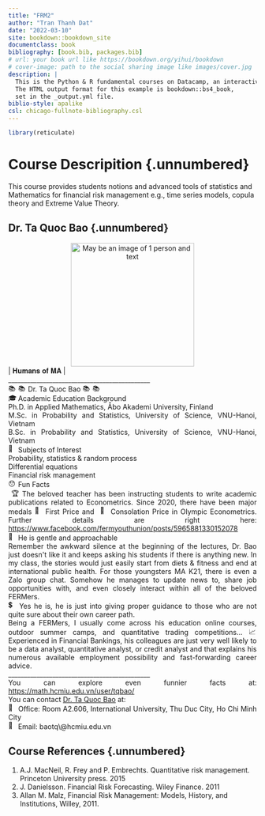 ```yaml
--- 
title: "FRM2"
author: "Tran Thanh Dat"
date: "2022-03-10"
site: bookdown::bookdown_site
documentclass: book
bibliography: [book.bib, packages.bib]
# url: your book url like https://bookdown.org/yihui/bookdown
# cover-image: path to the social sharing image like images/cover.jpg
description: |
  This is the Python & R fundamental courses on Datacamp, an interactive learning platform.
  The HTML output format for this example is bookdown::bs4_book,
  set in the _output.yml file.
biblio-style: apalike
csl: chicago-fullnote-bibliography.csl
---
```



```r
library(reticulate)
```

# Course Descripition {.unnumbered}

This course provides students notions and advanced tools of statistics
and Mathematics for financial risk management e.g., time series
models, copula theory and Extreme Value Theory.

## Dr. Ta Quoc Bao {.unnumbered}

<center>
<img height="250" width="250" alt="May be an image of 1 person and text" class="i09qtzwb n7fi1qx3 datstx6m pmk7jnqg j9ispegn kr520xx4 k4urcfbm bixrwtb6" referrerpolicy="origin-when-cross-origin" src="https://scontent.fsgn2-5.fna.fbcdn.net/v/t39.30808-6/262514193_6574508332622705_1931316700181913638_n.jpg?stp=dst-jpg_s1080x2048&amp;_nc_cat=102&amp;ccb=1-5&amp;_nc_sid=730e14&amp;_nc_ohc=h5xDt6KP8YsAX9B8ybG&amp;tn=ygydJ9OTixIIhFzF&amp;_nc_ht=scontent.fsgn2-5.fna&amp;oh=00_AT9iwkgtS1hBzMcdlHseqXG0luEtBFp9ruKNZbvswIcmUw&amp;oe=622BE8A4">
</center>


<div dir="auto" style="text-align: justify;">| 𝐇𝐮𝐦𝐚𝐧𝐬 𝐨𝐟 𝐌𝐀 |
</div>
<div dir="auto" style="text-align: justify;">_____________________________________________
</div>
<div dir="auto" style="text-align: justify;">
<span class="pq6dq46d tbxw36s4 knj5qynh kvgmc6g5 ditlmg2l oygrvhab nvdbi5me sf5mxxl7 gl3lb2sf hhz5lgdu">
<img height="16" width="16" alt="📚" referrerpolicy="origin-when-cross-origin" src="https://static.xx.fbcdn.net/images/emoji.php/v9/te8/2/16/1f4da.png">
</span>
<span class="pq6dq46d tbxw36s4 knj5qynh kvgmc6g5 ditlmg2l oygrvhab nvdbi5me sf5mxxl7 gl3lb2sf hhz5lgdu">
<img height="16" width="16" alt="📚" referrerpolicy="origin-when-cross-origin" src="https://static.xx.fbcdn.net/images/emoji.php/v9/te8/2/16/1f4da.png">
</span> Dr. Ta Quoc Bao
<span class="pq6dq46d tbxw36s4 knj5qynh kvgmc6g5 ditlmg2l oygrvhab nvdbi5me sf5mxxl7 gl3lb2sf hhz5lgdu">
<img height="16" width="16" alt="📚" referrerpolicy="origin-when-cross-origin" src="https://static.xx.fbcdn.net/images/emoji.php/v9/te8/2/16/1f4da.png">
</span>
<span class="pq6dq46d tbxw36s4 knj5qynh kvgmc6g5 ditlmg2l oygrvhab nvdbi5me sf5mxxl7 gl3lb2sf hhz5lgdu">
<img height="16" width="16" alt="📚" referrerpolicy="origin-when-cross-origin" src="https://static.xx.fbcdn.net/images/emoji.php/v9/te8/2/16/1f4da.png">
</span>
</div>
<div dir="auto" style="text-align: justify;">
<span class="pq6dq46d tbxw36s4 knj5qynh kvgmc6g5 ditlmg2l oygrvhab nvdbi5me sf5mxxl7 gl3lb2sf hhz5lgdu">
<img height="16" width="16" alt="🎓" referrerpolicy="origin-when-cross-origin" src="https://static.xx.fbcdn.net/images/emoji.php/v9/tc4/2/16/1f393.png">
</span> Academic Education Background
</div>
<div dir="auto" style="text-align: justify;">Ph.D. in Applied Mathematics, Åbo Akademi University, Finland
</div>
<div dir="auto" style="text-align: justify;">M.Sc. in Probability and Statistics, University of Science, VNU-Hanoi, Vietnam
</div>
<div dir="auto" style="text-align: justify;">B.Sc. in Probability and Statistics,  University of Science, VNU-Hanoi, Vietnam
</div>
<div dir="auto" style="text-align: justify;">
<span class="pq6dq46d tbxw36s4 knj5qynh kvgmc6g5 ditlmg2l oygrvhab nvdbi5me sf5mxxl7 gl3lb2sf hhz5lgdu">
<img height="16" width="16" alt="🏫" referrerpolicy="origin-when-cross-origin" src="https://static.xx.fbcdn.net/images/emoji.php/v9/tc7/2/16/1f3eb.png">
</span> Subjects of Interest
</div>
<div dir="auto" style="text-align: justify;">Probability, statistics &amp; random process
</div>
<div dir="auto" style="text-align: justify;">Differential equations
</div>
<div dir="auto" style="text-align: justify;">Financial risk management
</div>
<div dir="auto" style="text-align: justify;"><span class="pq6dq46d tbxw36s4 knj5qynh kvgmc6g5 ditlmg2l oygrvhab nvdbi5me sf5mxxl7 gl3lb2sf hhz5lgdu">
<img height="16" width="16" alt="😯" referrerpolicy="origin-when-cross-origin" src="https://static.xx.fbcdn.net/images/emoji.php/v9/te1/2/16/1f62f.png">
</span>Fun Facts
</div>
<div dir="auto" style="text-align: justify;">️️
<span class="pq6dq46d tbxw36s4 knj5qynh kvgmc6g5 ditlmg2l oygrvhab nvdbi5me sf5mxxl7 gl3lb2sf hhz5lgdu">
<img height="16" width="16" alt="🏆" referrerpolicy="origin-when-cross-origin" src="https://static.xx.fbcdn.net/images/emoji.php/v9/t5d/2/16/1f3c6.png">
</span>The beloved teacher has been instructing students to write academic publications related to Econometrics.
Since 2020, there have been major medals
<span class="pq6dq46d tbxw36s4 knj5qynh kvgmc6g5 ditlmg2l oygrvhab nvdbi5me sf5mxxl7 gl3lb2sf hhz5lgdu">
<img height="16" width="16" alt="🥇" referrerpolicy="origin-when-cross-origin" src="https://static.xx.fbcdn.net/images/emoji.php/v9/t33/2/16/1f947.png">
</span>First Price and ️
<span class="pq6dq46d tbxw36s4 knj5qynh kvgmc6g5 ditlmg2l oygrvhab nvdbi5me sf5mxxl7 gl3lb2sf hhz5lgdu">
<img height="16" width="16" alt="🥉" referrerpolicy="origin-when-cross-origin" src="https://static.xx.fbcdn.net/images/emoji.php/v9/t35/2/16/1f949.png">
</span>Consolation Price in Olympic Econometrics. 
Further details are right here:
<span>
<a class="oajrlxb2 g5ia77u1 qu0x051f esr5mh6w e9989ue4 r7d6kgcz rq0escxv nhd2j8a9 nc684nl6 p7hjln8o kvgmc6g5 cxmmr5t8 oygrvhab hcukyx3x jb3vyjys rz4wbd8a qt6c0cv9 a8nywdso i1ao9s8h esuyzwwr f1sip0of lzcic4wl gpro0wi8 oo9gr5id lrazzd5p" href="https://www.facebook.com/fermyouthunion/posts/5965881330152078?__cft__[0]=AZWcX4ommMdc2Kfs3toou1n98i-YUUd_zjLRL9T7pamlI93pr40EkaNX68mNjJvMFOrgzhVavOfiJqN6xh5wxyJwg3vYtlGQcJ3kHgEY1wvJt7D8n19hv8jyZnRRLKOmHIIAiWvWytElsYecds310chT&amp;__tn__=-UK-R" role="link" tabindex="0">https://www.facebook.com/fermyouthunion/posts/5965881330152078
</a>
</span>
</div>
<div dir="auto" style="text-align: justify;">
<span class="pq6dq46d tbxw36s4 knj5qynh kvgmc6g5 ditlmg2l oygrvhab nvdbi5me sf5mxxl7 gl3lb2sf hhz5lgdu">
<img height="16" width="16" alt="💝" referrerpolicy="origin-when-cross-origin" src="https://static.xx.fbcdn.net/images/emoji.php/v9/tb6/2/16/1f49d.png">
</span>He is gentle and approachable
</div>
<div dir="auto" style="text-align: justify;">Remember the awkward silence at the beginning of the lectures, Dr. Bao just doesn&#39;t like it and keeps asking his students if there is anything new. In my class, the stories would just easily start from diets & fitness and end at international public health.
For those youngsters MA K21, there is even a Zalo group chat. Somehow he manages to update news to, share job opportunities with, and even closely interact within all of the beloved FERMers.
</div>
<div dir="auto" style="text-align: justify;">
<span class="pq6dq46d tbxw36s4 knj5qynh kvgmc6g5 ditlmg2l oygrvhab nvdbi5me sf5mxxl7 gl3lb2sf hhz5lgdu">
<img height="16" width="16" alt="💲" referrerpolicy="origin-when-cross-origin" src="https://static.xx.fbcdn.net/images/emoji.php/v9/tfb/2/16/1f4b2.png">
</span>Yes he is, he is just into giving proper guidance to those who are not quite sure about their own career path.
</div>
<div dir="auto" style="text-align: justify;">Being a FERMers, I usually come across his education online courses, outdoor summer camps, and quantitative trading competitions...
<span class="pq6dq46d tbxw36s4 knj5qynh kvgmc6g5 ditlmg2l oygrvhab nvdbi5me sf5mxxl7 gl3lb2sf hhz5lgdu">
<img height="16" width="16" alt="📈" referrerpolicy="origin-when-cross-origin" src="https://static.xx.fbcdn.net/images/emoji.php/v9/ta0/2/16/1f4c8.png">
</span>Experienced in Financial Bankings, his colleagues are just very well likely to be a data analyst, quantitative analyst, or credit analyst and that explains his numerous available employment possibility and fast-forwarding career advice.
</div>
<div dir="auto" style="text-align: justify;">_____________________________________________
</div>
<div dir="auto" style="text-align: justify;">You can explore even funnier facts at:
<span>
<a class="oajrlxb2 g5ia77u1 qu0x051f esr5mh6w e9989ue4 r7d6kgcz rq0escxv nhd2j8a9 nc684nl6 p7hjln8o kvgmc6g5 cxmmr5t8 oygrvhab hcukyx3x jb3vyjys rz4wbd8a qt6c0cv9 a8nywdso i1ao9s8h esuyzwwr f1sip0of lzcic4wl gpro0wi8 py34i1dx" href="https://math.hcmiu.edu.vn/user/tqbao/?fbclid=IwAR1D1E06e1EqUZcgDbhetnD0MMR0h0haX4jUt3nOnmdAwJtdNF9ytconlUI" rel="nofollow noopener" role="link" tabindex="0" target="_blank">https://math.hcmiu.edu.vn/user/tqbao/
</a>
</span>
</div>
<div dir="auto" style="text-align: justify;">You can contact <a href="https://www.facebook.com/taquoc.bao" target="_blank">Dr. Ta Quoc Bao</a> at:
</div>
<div dir="auto" style="text-align: justify;">
<span class="pq6dq46d tbxw36s4 knj5qynh kvgmc6g5 ditlmg2l oygrvhab nvdbi5me sf5mxxl7 gl3lb2sf hhz5lgdu">
<img height="16" width="16" alt="📌" referrerpolicy="origin-when-cross-origin" src="https://static.xx.fbcdn.net/images/emoji.php/v9/t4b/2/16/1f4cc.png">
</span> Office: Room A2.606, International University, Thu Duc City, Ho Chi Minh City
</div>
<div dir="auto" style="text-align: justify;">
<span class="pq6dq46d tbxw36s4 knj5qynh kvgmc6g5 ditlmg2l oygrvhab nvdbi5me sf5mxxl7 gl3lb2sf hhz5lgdu">
<img height="16" width="16" alt="📌" referrerpolicy="origin-when-cross-origin" src="https://static.xx.fbcdn.net/images/emoji.php/v9/t4b/2/16/1f4cc.png">
</span> Email: baotq\@hcmiu.edu.vn
</div>

## Course References {.unnumbered}

1. A.J. MacNeil, R. Frey and P. Embrechts. Quantitative risk
management. Princeton University press. 2015
2. J. Danielsson. Financial Risk Forecasting. Wiley Finance. 2011
3. Allan M. Malz, Financial Risk Management: Models, History, and
Institutions, Willey, 2011.
